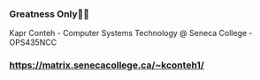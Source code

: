 ### Greatness Only🤞🏿

Kapr Conteh -
Computer Systems Technology @ Seneca College -
OPS435NCC

### https://matrix.senecacollege.ca/~kconteh1/
